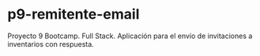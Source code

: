 # p9-remitente-email
Proyecto 9 Bootcamp. Full Stack. Aplicación para el envío de invitaciones a inventarios con respuesta.
